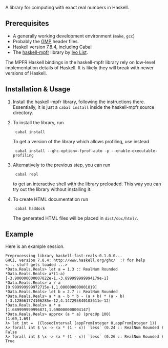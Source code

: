 A library for computing with exact real numbers in Haskell.

## Prerequisites

* A generally working development environment (`make`, `gcc`)
* Probably the [GMP](https://gmplib.org) header files.
* Haskell version 7.8.4, including Cabal
* The [haskell-mpfr](https://github.com/comius/haskell-mpfr) library by [Ivo List](https://github.com/comius).

The MPFR Haskell bindings in the haskell-mpfr library rely on low-level implementation details
of Haskell. It is likely they will break with newer versions of Haskell.

## Installation & Usage

1. Install the haskell-mpfr library, following the instructions there. Essentially, it is just a `cabal install` inside the haskell-mpfr source directory.

2. To install the library, run

        cabal install

   To get a version of the library which allows profiling, use instead

        cabal install --ghc-option=-fprof-auto -p --enable-executable-profiling

3. Alternatively to the previous step, you can run

        cabal repl

   to get an interactive shell with the library preloaded. This way you can try out the
   library without installing it.

4. To create HTML documentation run

        cabal haddock

   The generated HTML files will be placed in `dist/doc/html/`.

## Example

Here is an example session.

    Preprocessing library haskell-fast-reals-0.1.0.0...
    GHCi, version 7.8.4: http://www.haskell.org/ghc/  :? for help
    <... stuff gets loaded ...>
    *Data.Reals.Reals> let a = 1.3 :: RealNum Rounded
    *Data.Reals.Reals> a*(1-a)
    [-3.900000000007822e-1,-3.899999999994179e-1]
    *Data.Reals.Reals> a / a
    [9.999999999972715e-1,1.000000000001819]
    *Data.Reals.Reals> let b = 2.7 :: RealNum Rounded
    *Data.Reals.Reals> a * a - b * b - (a + b) * (a - b)
    [-3.128661774106285e-12,4.147295840103611e-12]
    *Data.Reals.Reals> a * a
    [1.689999999996871,1.690000000004147]
    *Data.Reals.Reals> approx (a * a) (precUp 100)
    [1.69,1.69]
    λ> let int =  (ClosedInterval (appFromInteger 0,appFromInteger 1))
    λ> forall int $ \x -> (x * (1 - x)) `less` (0.24 :: RealNum Rounded )
    False
    λ> forall int $ \x -> (x * (1 - x)) `less` (0.26 :: RealNum Rounded )
    True
